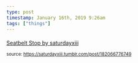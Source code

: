 ```yaml
---
type: post
timestamp: January 16th, 2019 9:26am
tags: ["things"]
---
```

####
<a href=" https://href.li/?https://www.thingiverse.com/make:595654">
                        Seatbelt Stop by saturdayxiii                    </a>
                
                
                
                                
<small>source: https://saturdayxiii.tumblr.com/post/182066776749</small>